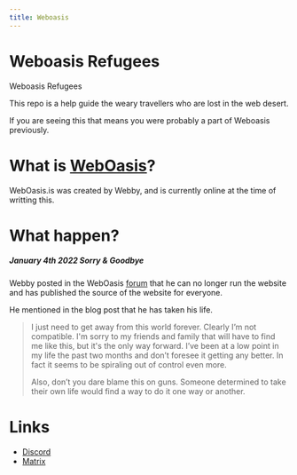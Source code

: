 ```yaml
---
title: Weboasis
---
```

# Weboasis Refugees

Weboasis Refugees

This repo is a help guide the weary travellers who are lost in the web desert.

If you are seeing this that means you were probably a part of Weboasis previously.

# What is [WebOasis](https://weboas.is/)?

WebOasis.is was created by Webby, and is currently online at the time of writting this.

# What happen?

##### January 4th 2022 Sorry & Goodbye

Webby posted in the WebOasis [forum](https://weboas.is/forum/index.php?topic=5760.0) that he can no longer run the website and has published the source of the website for everyone.

He mentioned in the blog post that he has taken his life.

> I just need to get away from this world forever. Clearly I’m not compatible. I'm sorry to my friends and family that will have to find me like this, but it's the only way forward. I’ve been at a low point in my life the past two months and don’t foresee it getting any better. In fact it seems to be spiraling out of control even more.
>
> Also, don’t you dare blame this on guns. Someone determined to take their own life would find a way to do it one way or another.


# Links 

* [Discord](https://discord.gg/CezsMt5HJG)
* [Matrix](https://app.element.io/#/room/#WebOasis:halogen.city)
